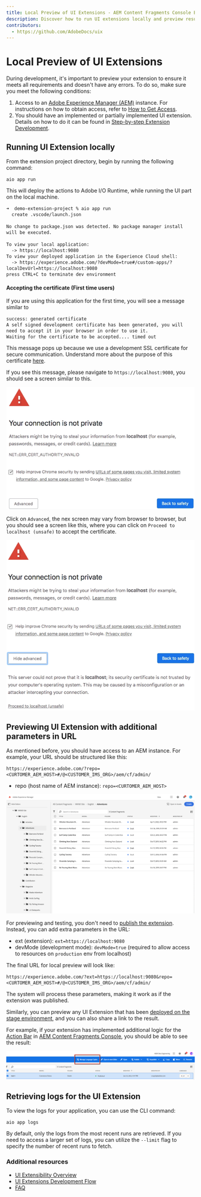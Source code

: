 ```yaml
---
title: Local Preview of UI Extensions - AEM Content Fragments Console Extensibility
description: Discover how to run UI extensions locally and preview result during development.
contributors:
  - https://github.com/AdobeDocs/uix
---
```

#  Local Preview of UI Extensions

During development, it's important to preview your extension to ensure it meets all requirements and doesn't have any errors. To do so, make sure you meet the following conditions:

1. Access to an [Adobe Experience Manager (AEM)](https://experienceleague.adobe.com/docs/experience-manager.html) instance. For instructions on how to obtain access, refer to [How to Get Access](../get-access).
2. You should have an implemented or partially implemented UI extension. Details on how to do it can be found in [Step-by-step Extension Development](../../services/aem-cf-console-admin/extension-development).

## Running UI Extension locally

From the extension project directory, begin by running the following command:

```shell
aio app run
```

This will deploy the actions to Adobe I/O Runtime, while running the UI part on the local machine.

```shell
➜  demo-extension-project % aio app run
  create .vscode/launch.json

No change to package.json was detected. No package manager install will be executed.

To view your local application:
  -> https://localhost:9080
To view your deployed application in the Experience Cloud shell:
  -> https://experience.adobe.com/?devMode=true#/custom-apps/?localDevUrl=https://localhost:9080
press CTRL+C to terminate dev environment
```

#### Accepting the certificate (First time users)

If you are using this application for the first time, you will see a message similar to

```shell
success: generated certificate
A self signed development certificate has been generated, you will need to accept it in your browser in order to use it.
Waiting for the certificate to be accepted.... timed out
```

This message pops up because we use a development SSL certificate for secure communication. Understand more about the purpose of this certificate [here](https://letsencrypt.org/docs/certificates-for-localhost/).

If you see this message, please navigate to `https://localhost:9080`, you should see a screen similar to this.

![Certification](../../services/aem-cf-console-admin/extension-development/cert-1.png)

Click on `Advanced`, the nex screen may vary from browser to browser, but you should see a screen like this, where you can click on `Proceed to localhost (unsafe)` to accept the certificate.

![Certification](../../services/aem-cf-console-admin/extension-development/cert-2.png)

## Previewing UI Extension with additional parameters in URL

As mentioned before, you should have access to an AEM instance. For example, your URL should be structured like this:

```termminal
https://experience.adobe.com/?repo=<CURTOMER_AEM_HOST>#/@<CUSTOMER_IMS_ORG>/aem/cf/admin/
```

- repo (host name of AEM instance): `repo=<CURTOMER_AEM_HOST>`

![Contents Fragment Console](../../services/aem-cf-console-admin/cfc-console-overview.png)

For previewing and testing, you don't need to [publish the extension](../publication). Instead, you can add extra parameters in the URL:

- ext (extension): `ext=https://localhost:9080`
- devMode (development mode): `devMode=true` (required to allow access to resources on `production` env from localhost)

The final URL for local preview will look like:

```terminal
https://experience.adobe.com/?ext=https://localhost:9080&repo=<CURTOMER_AEM_HOST>#/@<CUSTOMER_IMS_ORG>/aem/cf/admin/
```

The system will process these parameters, making it work as if the extension was published.

<InlineAlert variant="info" slots="text" />

Similarly, you can preview any UI Extension that has been [deployed on the stage environment](../../services/aem-cf-console-admin/extension-development/#run-on-stage), and you can also share a link to the result.

For example, if your extension has implemented additional logic for the [Action Bar](../../services/aem-cf-console-admin/api/#action-bar) in [AEM Content Fragments Console](../../services/aem-cf-console-admin), you should be able to see the result:

![New functionality in AEM admin panel](../development-flow/publishing-2.png)

## Retrieving logs for the UI Extension

To view the logs for your application, you can use the CLI command:

```terminal
aio app logs
```

By default, only the logs from the most recent runs are retrieved. If you need to access a larger set of logs, you can utilize the `--limit` flag to specify the number of recent runs to fetch.

### Additional resources

- [UI Extensibility Overview](../../)
- [UI Extensions Development Flow](../../guides/development-flow)
- [FAQ](../../overview/faq/)